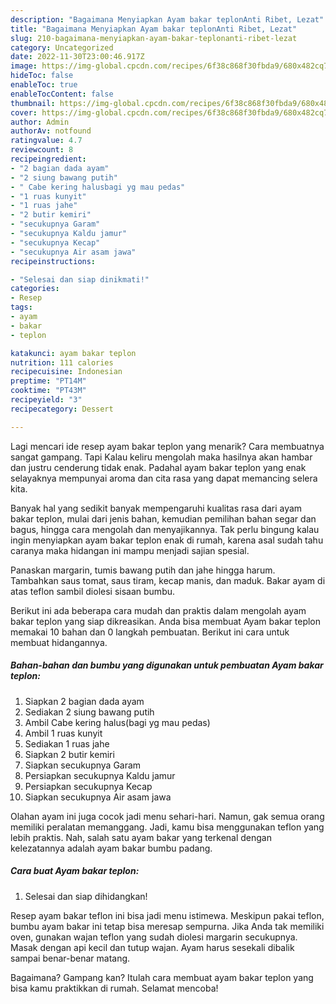 ```yaml
---
description: "Bagaimana Menyiapkan Ayam bakar teplonAnti Ribet, Lezat"
title: "Bagaimana Menyiapkan Ayam bakar teplonAnti Ribet, Lezat"
slug: 210-bagaimana-menyiapkan-ayam-bakar-teplonanti-ribet-lezat
category: Uncategorized
date: 2022-11-30T23:00:46.917Z
image: https://img-global.cpcdn.com/recipes/6f38c868f30fbda9/680x482cq70/ayam-bakar-teplon-foto-resep-utama.jpg
hideToc: false
enableToc: true
enableTocContent: false
thumbnail: https://img-global.cpcdn.com/recipes/6f38c868f30fbda9/680x482cq70/ayam-bakar-teplon-foto-resep-utama.jpg
cover: https://img-global.cpcdn.com/recipes/6f38c868f30fbda9/680x482cq70/ayam-bakar-teplon-foto-resep-utama.jpg
author: Admin
authorAv: notfound
ratingvalue: 4.7
reviewcount: 8
recipeingredient:
- "2 bagian dada ayam"
- "2 siung bawang putih"
- " Cabe kering halusbagi yg mau pedas"
- "1 ruas kunyit"
- "1 ruas jahe"
- "2 butir kemiri"
- "secukupnya Garam"
- "secukupnya Kaldu jamur"
- "secukupnya Kecap"
- "secukupnya Air asam jawa"
recipeinstructions:

- "Selesai dan siap dinikmati!"
categories:
- Resep
tags:
- ayam
- bakar
- teplon

katakunci: ayam bakar teplon 
nutrition: 111 calories
recipecuisine: Indonesian
preptime: "PT14M"
cooktime: "PT43M"
recipeyield: "3"
recipecategory: Dessert

---
```



Lagi mencari ide resep ayam bakar teplon yang menarik? Cara membuatnya sangat gampang. Tapi Kalau keliru mengolah maka hasilnya akan hambar dan justru cenderung tidak enak. Padahal ayam bakar teplon yang enak selayaknya mempunyai aroma dan cita rasa yang dapat memancing selera kita.


Banyak hal yang sedikit banyak mempengaruhi kualitas rasa dari ayam bakar teplon, mulai dari jenis bahan, kemudian pemilihan bahan segar dan bagus, hingga cara mengolah dan menyajikannya. Tak perlu bingung kalau ingin menyiapkan ayam bakar teplon enak di rumah, karena asal sudah tahu caranya maka hidangan ini mampu menjadi sajian spesial.

Panaskan margarin, tumis bawang putih dan jahe hingga harum. Tambahkan saus tomat, saus tiram, kecap manis, dan maduk. Bakar ayam di atas teflon sambil diolesi sisaan bumbu.


Berikut ini ada beberapa cara mudah dan praktis dalam mengolah ayam bakar teplon yang siap dikreasikan. Anda bisa membuat Ayam bakar teplon memakai 10 bahan dan 0 langkah pembuatan. Berikut ini cara untuk membuat hidangannya.

<!--inarticleads1-->

##### Bahan-bahan dan bumbu yang digunakan untuk pembuatan Ayam bakar teplon:

1. Siapkan 2 bagian dada ayam
1. Sediakan 2 siung bawang putih
1. Ambil  Cabe kering halus(bagi yg mau pedas)
1. Ambil 1 ruas kunyit
1. Sediakan 1 ruas jahe
1. Siapkan 2 butir kemiri
1. Siapkan secukupnya Garam
1. Persiapkan secukupnya Kaldu jamur
1. Persiapkan secukupnya Kecap
1. Siapkan secukupnya Air asam jawa


Olahan ayam ini juga cocok jadi menu sehari-hari. Namun, gak semua orang memiliki peralatan memanggang. Jadi, kamu bisa menggunakan teflon yang lebih praktis. Nah, salah satu ayam bakar yang terkenal dengan kelezatannya adalah ayam bakar bumbu padang. 

<!--inarticleads2-->

##### Cara buat Ayam bakar teplon:


1. Selesai dan siap dihidangkan!

Resep ayam bakar teflon ini bisa jadi menu istimewa. Meskipun pakai teflon, bumbu ayam bakar ini tetap bisa meresap sempurna. Jika Anda tak memiliki oven, gunakan wajan teflon yang sudah diolesi margarin secukupnya. Masak dengan api kecil dan tutup wajan. Ayam harus sesekali dibalik sampai benar-benar matang. 

Bagaimana? Gampang kan? Itulah cara membuat ayam bakar teplon yang bisa kamu praktikkan di rumah. Selamat mencoba!

